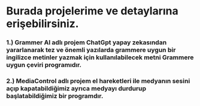 # Burada projelerime ve detaylarına erişebilirsiniz.

### 1.) Grammer AI adlı projem ChatGpt yapay zekasından yararlanarak tez ve önemli yazılarda grammere uygun bir ingilizce metinler yazmak için kullanılabilecek metni Grammere uygun çeviri programıdır.

### 2.) MediaControl adlı projem el hareketleri ile medyanın sesini açıp kapatabildiğimiz ayrıca medyayı durdurup başlatabildiğimiz bir programdır.
